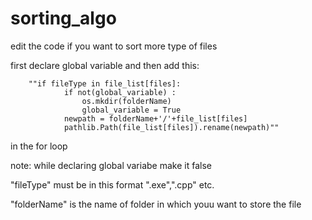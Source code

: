 # sorting_algo
edit the code if you want to sort more type of files

first declare global variable
and then add this:

        ""if fileType in file_list[files]:
                if not(global_variable) :
                    os.mkdir(folderName)
                    global_variable = True
                newpath = folderName+'/'+file_list[files]
                pathlib.Path(file_list[files]).rename(newpath)""
        
in the for loop

note: while declaring global variabe make it false

"fileType" must be in this format ".exe",".cpp" etc.

"folderName" is the name of folder in which youu want to store the file
